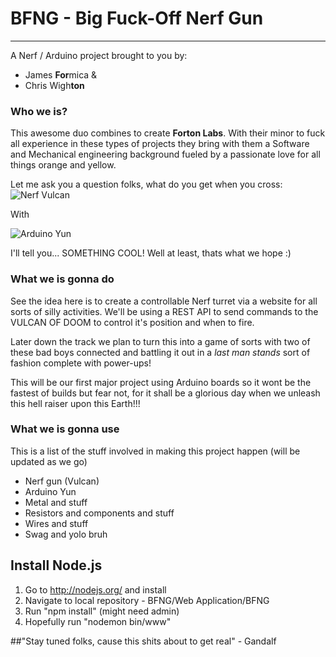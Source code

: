 # BFNG - Big Fuck-Off Nerf Gun
* * *

A Nerf / Arduino project brought to you by:
* James **For**mica &
* Chris Wigh**ton**

### Who we is?

This awesome duo combines to create **Forton Labs**. With their minor to fuck all experience in these types of projects they bring with them a Software and Mechanical engineering background fueled by a passionate love for all things orange and yellow.

Let me ask you a question folks, what do you get when you cross:
![Nerf Vulcan](http://cdn.instructables.com/FYL/KOSB/FZ383SZ1/FYLKOSBFZ383SZ1.LARGE.jpg)

With

![Arduino Yun](http://arduino.cc/en/uploads/Main/ArduinoYunFront_2_450px.jpg)

I'll tell you... SOMETHING COOL! Well at least, thats what we hope :)

### What we is gonna do

See the idea here is to create a controllable Nerf turret via a website for all sorts of silly activities. We'll be using a REST API to send commands to the VULCAN OF DOOM to control it's position and when to fire.

Later down the track we plan to turn this into a game of sorts with two of these bad boys connected and battling it out in a *last man stands* sort of fashion complete with power-ups!

This will be our first major project using Arduino boards so it wont be the fastest of builds but fear not, for it shall be a glorious day when we unleash this hell raiser upon this Earth!!!

### What we is gonna use
This is a list of the stuff involved in making this project happen (will be updated as we go)
* Nerf gun (Vulcan)
* Arduino Yun
* Metal and stuff
* Resistors and components and stuff
* Wires and stuff
* Swag and yolo bruh  

## Install Node.js

1. Go to http://nodejs.org/ and install
2. Navigate to local repository - BFNG/Web Application/BFNG
3. Run "npm install" (might need admin)
4. Hopefully run "nodemon bin/www"
 

##"Stay tuned folks, cause this shits about to get real" - Gandalf
